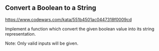 ## Convert a Boolean to a String

https://www.codewars.com/kata/551b4501ac0447318f0009cd

Implement a function which convert the given boolean value into its string representation.

Note: Only valid inputs will be given.
